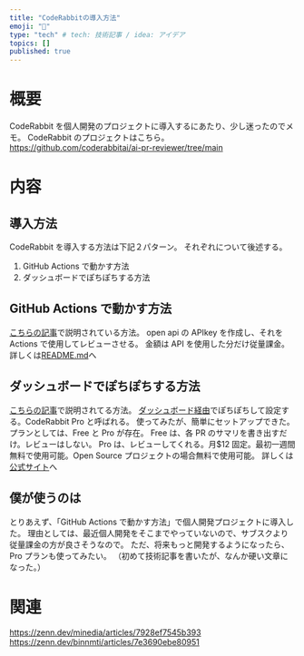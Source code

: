 ```yaml
---
title: "CodeRabbitの導入方法"
emoji: "🐡"
type: "tech" # tech: 技術記事 / idea: アイデア
topics: []
published: true
---
```


# 概要

CodeRabbit を個人開発のプロジェクトに導入するにあたり、少し迷ったのでメモ。
CodeRabbit のプロジェクトはこちら。
https://github.com/coderabbitai/ai-pr-reviewer/tree/main

# 内容

## 導入方法

CodeRabbit を導入する方法は下記２パターン。
それぞれについて後述する。

1. GitHub Actions で動かす方法
2. ダッシュボードでぽちぽちする方法

## GitHub Actions で動かす方法

[こちらの記事](https://zenn.dev/minedia/articles/7928ef7545b393)で説明されている方法。
open api の APIkey を作成し、それを Actions で使用してレビューさせる。
金額は API を使用した分だけ従量課金。
詳しくは[README.md](https://github.com/coderabbitai/ai-pr-reviewer)へ

## ダッシュボードでぽちぽちする方法

[こちらの記事](https://zenn.dev/binnmti/articles/7e3690ebe80951)で説明されてる方法。
[ダッシュボード経由](https://coderabbit.ai/)でぽちぽちして設定する。CodeRabbit Pro と呼ばれる。
使ってみたが、簡単にセットアップできた。
プランとしては、Free と Pro が存在。
Free は、各 PR のサマリを書き出すだけ。レビューはしない。
Pro は、レビューしてくれる。月$12 固定。最初一週間無料で使用可能。Open Source プロジェクトの場合無料で使用可能。
詳しくは[公式サイト](https://coderabbit.ai/docs/introduction/)へ

## 僕が使うのは

とりあえず、「GitHub Actions で動かす方法」で個人開発プロジェクトに導入した。
理由としては、最近個人開発をそこまでやっていないので、サブスクより従量課金の方が良さそうなので。
ただ、将来もっと開発するようになったら、Pro プランも使ってみたい。
（初めて技術記事を書いたが、なんか硬い文章になった。）

# 関連

https://zenn.dev/minedia/articles/7928ef7545b393
https://zenn.dev/binnmti/articles/7e3690ebe80951
